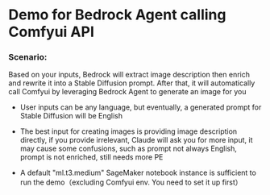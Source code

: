 # Demo for Bedrock Agent calling Comfyui API

### Scenario:     
Based on your inputs, Bedrock will extract image description then enrich and rewrite it into a Stable Diffusion prompt. After that, it will automatically call Comfyui by leveraging Bedrock Agent to generate an image for you  

* User inputs can be any language, but eventually, a generated prompt for Stable Diffusion will be English

* The best input for creating images is providing image description directly, if you provide irrelevant, Claude will ask you for more input, it may cause some confusions, such as prompt not always English, prompt is not enriched, still needs more PE

* A default "ml.t3.medium" SageMaker notebook instance is sufficient to run the demo（excluding Comfyui env. You need to set it up first）  
